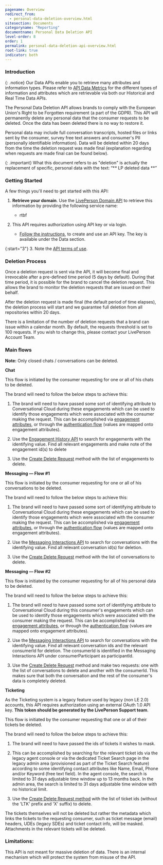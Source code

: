 ```yaml
---
pagename: Overview
redirect_from:
  - personal-data-deletion-overview.html
sitesection: Documents
categoryname: "Reporting"
documentname: Personal Data Deletion API
level-order: 8
order: 1
permalink: personal-data-deletion-api-overview.html
root-link: true
indicator: both
---
```


### Introduction

{: .notice}
Our Data APIs enable you to retrieve many attributes and information types. Please refer to [API Data Metrics](https://developers.liveperson.com/api-data-metrics.html) for the different types of information and attributes which are retrievable via both our Historical and Real Time Data APIs.

The Personal Data Deletion API allows brands to comply with the European Union's Right to be Forgotten requirement (a part of the GDPR). This API will permanently delete any personal data that the consumer requests to be deleted. Once the data has been deleted there is no way to restore it.

Personal data may include full conversation transcripts, hosted files or links sent by the consumer, survey free text answers and consumer's PII (personally identifiable information). Data will be deleted within 20 days from the time the deletion request was made final (explanation regarding when requests are made final can be found below).

{: .important}
What this document refers to as "deletion" is actually the replacement of specific, personal data with the text: “** LP deleted data **”

### Getting Started

A few things you'll need to get started with this API:

1. **Retrieve your domain**. Use the [LivePerson Domain API](agent-domain-domain-api.html) to retrieve this information by providing the following service name:

	* rtbf

2. This API requires authorization using API key or via login.

	* [Follow the instructions](guides-gettingstarted.html), to create and use an API key. The key is available under the Data section.

{:start="3"}
3. Note the [API terms of use](https://www.liveperson.com/policies/apitou).

### Deletion Process

Once a deletion request is sent via the API, it will become final and irrevocable after a pre-defined time period (5 days by default). During that time period, it is possible for the brand to cancel the deletion request. This allows the brand to monitor the deletion requests that are issued on their behalf.

After the deletion request is made final (the default period of time elapses), the deletion process will start and we guarantee full deletion from all repositories within 20 days.

There is a limitation of the number of deletion requests that a brand can issue within a calendar month. By default, the requests threshold is set to 100 requests. If you wish to change this, please contact your LivePerson Account Team.

### Main flows

**Note:** Only closed chats / conversations can be deleted.

**Chat**

This flow is initiated by the consumer requesting for one or all of his chats to be deleted.

The brand will need to follow the below steps to achieve this:

1. The brand will need to have passed some sort of identifying attribute to Conversational Cloud during these engagements which can be used to identify those engagements which were associated with the consumer making the request. This can be accomplished via [engagement attributes](engagement-attributes-overview.html), or through the [authentication flow](guides-authentication-detailedapi.html#openid-token-structure) (values are mapped onto engagement attributes).

2. Use the [Engagement History API](data-engagement-history-overview.html) to search for engagements with the identifying value. Find all relevant engagements and make note of the engagement id(s) to delete

3. Use the [Create Delete Request](personal-data-deletion-delete-request.html) method with the list of engagements to delete.

**Messaging — Flow #1**

This flow is initiated by the consumer requesting for one or all of his conversations to be deleted.

The brand will need to follow the below steps to achieve this:

1. The brand will need to have passed some sort of identifying attribute to Conversational Cloud during these engagements which can be used to identify those engagements which were associated with the consumer making the request. This can be accomplished via [engagement attributes](engagement-attributes-overview.html), or through the [authentication flow](guides-authentication-detailedapi.html#openid-token-structure) (values are mapped onto engagement attributes).

2. Use the [Messaging Interactions API](data-messaging-interactions-overview.html) to search for conversations with the identifying value. Find all relevant conversation id(s) for deletion.

3. Use the [Create Delete Request](personal-data-deletion-delete-request.html) method with the list of conversations to delete.

**Messaging — Flow #2**

This flow is initiated by the consumer requesting for all of his personal data to be deleted.

The brand will need to follow the below steps to achieve this:

1. The brand will need to have passed some sort of identifying attribute to Conversational Cloud during this consumer's engagements which can be used to identify those engagements which were associated with the consumer making the request. This can be accomplished via [engagement attributes](engagement-attributes-overview.html), or through the [authentication flow](guides-authentication-detailedapi.html#openid-token-structure) (values are mapped onto engagement attributes).

2. Use the [Messaging Interactions API](data-messaging-interactions-overview.html) to search for conversations with the identifying value. Find all relevant conversation ids and the relevant consumerId for deletion. The consumerId is identified in the Messaging Interactions API under consumerParticipant as participantId.

3. Use the [Create Delete Request](personal-data-deletion-delete-request.html) method and make two requests: one with the list of conversations to delete and another with the consumerId. This makes sure that both the conversation and the rest of the consumer's data is completely deleted.

**Ticketing**

<div class="important">As the Ticketing system is a legacy feature used by legacy (non LE 2.0) accounts, this API requires authorization using an external OAuth 1.0 API key. <b>This token should be generated by the LivePerson Support team</b>.</div>

This flow is initiated by the consumer requesting that one or all of their tickets be deleted.

The brand will need to follow the below steps to achieve this:

1. The brand will need to have passed the ids of tickets it wishes to mask.

2. This can be accomplished by searching for the relevant ticket ids via the legacy agent console or via the dedicated Ticket Search page in the legacy admin area (provisioned as part of the Ticket Search feature) according to some identifying contact attributes like Name, Email, Phone and/or Keyword (free text field). In the agent console, the search is limited to 31 days adjustable time window up to 13 months back. In the admin area, the search is limited to 31 days adjustable time window with no historical limit.

3. Use the [Create Delete Request method](personal-data-deletion-api-methods-create-deletion-request.html) with the list of ticket ids (without the 'LTK' prefix and 'X' suffix) to delete.

The tickets themselves will not be deleted but rather the metadata which links the tickets to the requesting consumer, such as ticket message (email) headers, UDEs (legacy SDEs) and ticket contact info, will be masked. Attachments in the relevant tickets will be deleted.

### Limitations:

This API is not meant for massive deletion of data. There is an internal mechanism which will protect the system from misuse of the API.
